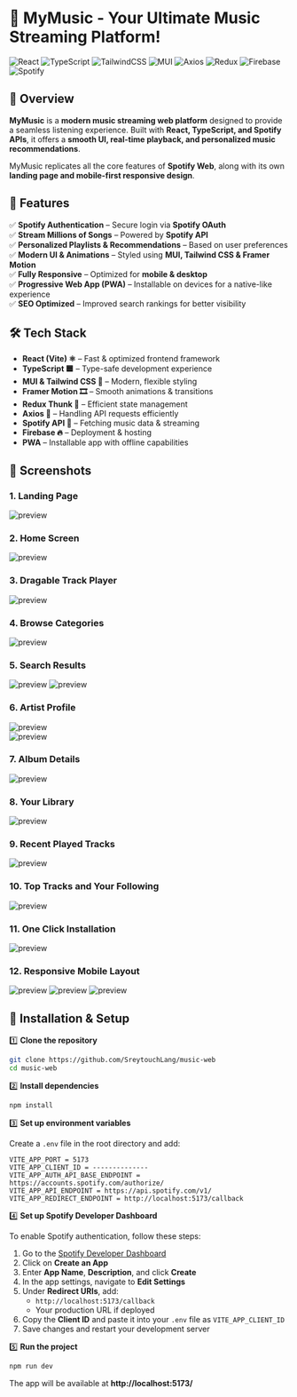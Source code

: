 # 🎵 MyMusic - Your Ultimate Music Streaming Platform!

![React](https://img.shields.io/badge/React-61DAFB?style=for-the-badge&logo=react&logoColor=black) ![TypeScript](https://img.shields.io/badge/TypeScript-007ACC?style=for-the-badge&logo=typescript&logoColor=white) ![TailwindCSS](https://img.shields.io/badge/TailwindCSS-38B2AC?style=for-the-badge&logo=tailwind-css&logoColor=white) ![MUI](https://img.shields.io/badge/MUI-0081CB?style=for-the-badge&logo=mui&logoColor=white) ![Axios](https://img.shields.io/badge/Axios-5A29E4?style=for-the-badge&logo=axios&logoColor=white) ![Redux](https://img.shields.io/badge/Redux-764ABC?style=for-the-badge&logo=redux&logoColor=white) ![Firebase](https://img.shields.io/badge/Firebase-FFCA28?style=for-the-badge&logo=firebase&logoColor=black) ![Spotify](https://img.shields.io/badge/Spotifyapi-007ACC?style=for-the-badge&logo=spotify&logoColor=white)

## **🚀 Overview**

**MyMusic** is a **modern music streaming web platform** designed to provide a seamless listening experience. Built with **React, TypeScript, and Spotify APIs**, it offers a **smooth UI, real-time playback, and personalized music recommendations**.

MyMusic replicates all the core features of **Spotify Web**, along with its own **landing page and mobile-first responsive design**.


## **🌟 Features**

✅ **Spotify Authentication** – Secure login via **Spotify OAuth**  
✅ **Stream Millions of Songs** – Powered by **Spotify API**  
✅ **Personalized Playlists & Recommendations** – Based on user preferences  
✅ **Modern UI & Animations** – Styled using **MUI, Tailwind CSS & Framer Motion**  
✅ **Fully Responsive** – Optimized for **mobile & desktop**  
✅ **Progressive Web App (PWA)** – Installable on devices for a native-like experience  
✅ **SEO Optimized** – Improved search rankings for better visibility

## 🛠️ Tech Stack

- **React (Vite) ⚛️** – Fast & optimized frontend framework
- **TypeScript 🟦** – Type-safe development experience
- **MUI & Tailwind CSS 🎨** – Modern, flexible styling
- **Framer Motion 🎞️** – Smooth animations & transitions
- **Redux Thunk 🔄** – Efficient state management
- **Axios 📡** – Handling API requests efficiently
- **Spotify API 🎵** – Fetching music data & streaming
- **Firebase 🔥** – Deployment & hosting
- **PWA** – Installable app with offline capabilities

## 📸 Screenshots

### 1. Landing Page

<img src="./src/assets/screenshots/screen-1.jpg" alt="preview"/>
<br>

### 2. Home Screen

<img src="./src/assets/screenshots/screen-2.jpg" alt="preview"/>
<br>

### 3. Dragable Track Player

<img src="./src/assets/screenshots/screen-2A.jpg" alt="preview"/>
<br>

### 4. Browse Categories

<img src="./src/assets/screenshots/screen-3.jpg" alt="preview"/>
<br>

### 5. Search Results

<img src="./src/assets/screenshots/screen-4.jpg" alt="preview"/> 
<img src="./src/assets/screenshots/screen-5.jpg" alt="preview"/>
<br>

### 6. Artist Profile

<img src="./src/assets/screenshots/screen-6.jpg" alt="preview"/>
<br>  
<img src="./src/assets/screenshots/screen-7.jpg" alt="preview"/>
<br>

### 7. Album Details

<img src="./src/assets/screenshots/screen-8.jpg" alt="preview"/>
<br>

### 8. Your Library

<img src="./src/assets/screenshots/screen-9.jpg" alt="preview"/>
<br>

### 9. Recent Played Tracks

<img src="./src/assets/screenshots/screen-10.jpg" alt="preview"/>
<br>

### 10. Top Tracks and Your Following

<img src="./src/assets/screenshots/screen-11.jpg" alt="preview"/>
<br>

### 11. One Click Installation

<img src="./src/assets/screenshots/screen-12.jpg" alt="preview"/>
<br>

### 12. Responsive Mobile Layout

<img src="./src/assets/screenshots/mobile-1.jpg" alt="preview"/>
<img src="./src/assets/screenshots/mobile-2.jpg" alt="preview"/>
<img src="./src/assets/screenshots/mobile-3.jpg" alt="preview"/>
<br>

## **🔧 Installation & Setup**

1️⃣ **Clone the repository**

```sh
git clone https://github.com/SreytouchLang/music-web
cd music-web
```

2️⃣ **Install dependencies**

```sh
npm install
```

3️⃣ **Set up environment variables**

Create a `.env` file in the root directory and add:

```
VITE_APP_PORT = 5173
VITE_APP_CLIENT_ID = --------------
VITE_APP_AUTH_API_BASE_ENDPOINT = https://accounts.spotify.com/authorize/
VITE_APP_API_ENDPOINT = https://api.spotify.com/v1/
VITE_APP_REDIRECT_ENDPOINT = http://localhost:5173/callback
```

4️⃣ **Set up Spotify Developer Dashboard**

To enable Spotify authentication, follow these steps:

1. Go to the [Spotify Developer Dashboard](https://developer.spotify.com/dashboard)
2. Click on **Create an App**
3. Enter **App Name**, **Description**, and click **Create**
4. In the app settings, navigate to **Edit Settings**
5. Under **Redirect URIs**, add:
   - `http://localhost:5173/callback`
   - Your production URL if deployed
6. Copy the **Client ID** and paste it into your `.env` file as `VITE_APP_CLIENT_ID`
7. Save changes and restart your development server

5️⃣ **Run the project**

```sh
npm run dev
```

The app will be available at **http://localhost:5173/**
